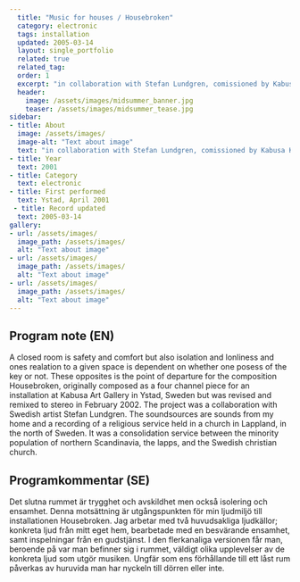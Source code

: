 ```yaml
---
  title: "Music for houses / Housebroken"
  category: electronic
  tags: installation
  updated: 2005-03-14
  layout: single_portfolio
  related: true
  related_tag: 
  order: 1
  excerpt: "in collaboration with Stefan Lundgren, comissioned by Kabusa Konsthall"
  header: 
    image: /assets/images/midsummer_banner.jpg
    teaser: /assets/images/midsummer_tease.jpg
sidebar:
- title: About
  image: /assets/images/
  image-alt: "Text about image"
  text: "in collaboration with Stefan Lundgren, comissioned by Kabusa Konsthall"
- title: Year
  text: 2001
- title: Category
  text: electronic
- title: First performed
  text: Ystad, April 2001
 - title: Record updated
  text: 2005-03-14
gallery:
- url: /assets/images/
  image_path: /assets/images/
  alt: "Text about image"
- url: /assets/images/
  image_path: /assets/images/
  alt: "Text about image"
- url: /assets/images/
  image_path: /assets/images/
  alt: "Text about image"
---
```

<h2>Program note (EN)</h2>
A closed room is safety and comfort but also isolation and lonliness and ones realation to a given space is dependent on whether one posess of the key or not. These opposites is the point of departure for the composition Housebroken, originally composed as a four channel piece for an installation at Kabusa Art Gallery in Ystad, Sweden but was revised and remixed to stereo in February 2002. The project was a collaboration with Swedish artist Stefan Lundgren. The soundsources are sounds from my home and a recording of a religious service held in a church in Lappland, in the north of Sweden. It was a consolidation service between the minority population of northern Scandinavia, the lapps, and the Swedish christian church.

<h2>Programkommentar (SE)</h2>
Det slutna rummet är trygghet och avskildhet men också isolering och ensamhet. Denna motsättning är utgångspunkten för min ljudmiljö till installationen Housebroken. Jag arbetar med två huvudsakliga ljudkällor; konkreta ljud från mitt eget hem, bearbetade med en besvärande ensamhet, samt inspelningar från en gudstjänst. I den flerkanaliga versionen får man, beroende på var man befinner sig i rummet, väldigt olika upplevelser av de konkreta ljud som utgör musiken. Ungfär som ens förhållande till ett låst rum påverkas av huruvida man har nyckeln till dörren eller inte.



